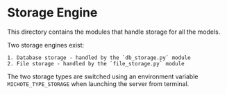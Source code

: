 # Storage Engine

This directory contains the modules that handle storage for all the models.

Two storage engines exist:

    1. Database storage - handled by the `db_storage.py` module
    2. File storage - handled by the `file_storage.py` module

The two storage types are switched using an environment variable `MICHOTE_TYPE_STORAGE` when launching the server from terminal.
